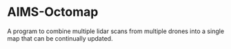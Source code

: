 # AIMS-Octomap
A program to combine multiple lidar scans from multiple drones into a single map that can be continually updated.
